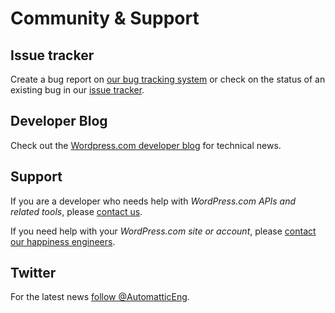 # Community & Support

## Issue tracker

Create a bug report on [our bug tracking
system](https://github.com/Automattic/wp-calypso/issues/new) or check on the
status of an existing bug in our [issue
tracker](https://github.com/Automattic/wp-calypso/issues).

## Developer Blog

Check out the [Wordpress.com developer
blog](https://developer.wordpress.com/blog/) for technical news.

## Support

If you are a developer who needs help with *WordPress.com APIs and related
tools*, please [contact us](https://developer.wordpress.com/contact/).

If you need help with your *WordPress.com site or account*, please [contact our
happiness engineers](http://support.wordpress.com/contact/).

## Twitter

For the latest news [follow
@AutomatticEng](https://twitter.com/AutomatticEng).
